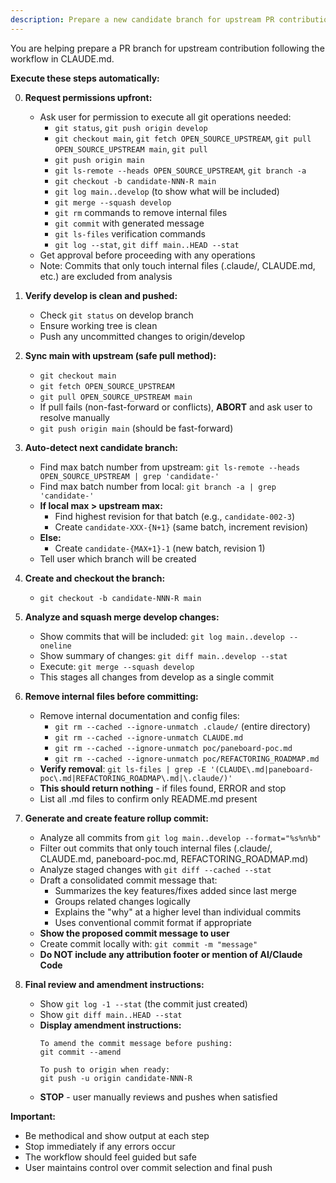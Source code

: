 ```yaml
---
description: Prepare a new candidate branch for upstream PR contribution
---
```


You are helping prepare a PR branch for upstream contribution following the workflow in CLAUDE.md.

**Execute these steps automatically:**

0. **Request permissions upfront:**
   - Ask user for permission to execute all git operations needed:
     - `git status`, `git push origin develop`
     - `git checkout main`, `git fetch OPEN_SOURCE_UPSTREAM`, `git pull OPEN_SOURCE_UPSTREAM main`, `git pull`
     - `git push origin main`
     - `git ls-remote --heads OPEN_SOURCE_UPSTREAM`, `git branch -a`
     - `git checkout -b candidate-NNN-R main`
     - `git log main..develop` (to show what will be included)
     - `git merge --squash develop`
     - `git rm` commands to remove internal files
     - `git commit` with generated message
     - `git ls-files` verification commands
     - `git log --stat`, `git diff main..HEAD --stat`
   - Get approval before proceeding with any operations
   - Note: Commits that only touch internal files (.claude/, CLAUDE.md, etc.) are excluded from analysis

1. **Verify develop is clean and pushed:**
   - Check `git status` on develop branch
   - Ensure working tree is clean
   - Push any uncommitted changes to origin/develop

2. **Sync main with upstream (safe pull method):**
   - `git checkout main`
   - `git fetch OPEN_SOURCE_UPSTREAM`
   - `git pull OPEN_SOURCE_UPSTREAM main`
   - If pull fails (non-fast-forward or conflicts), **ABORT** and ask user to resolve manually
   - `git push origin main` (should be fast-forward)

3. **Auto-detect next candidate branch:**
   - Find max batch number from upstream: `git ls-remote --heads OPEN_SOURCE_UPSTREAM | grep 'candidate-'`
   - Find max batch number from local: `git branch -a | grep 'candidate-'`
   - **If local max > upstream max:**
     - Find highest revision for that batch (e.g., `candidate-002-3`)
     - Create `candidate-XXX-{N+1}` (same batch, increment revision)
   - **Else:**
     - Create `candidate-{MAX+1}-1` (new batch, revision 1)
   - Tell user which branch will be created

4. **Create and checkout the branch:**
   - `git checkout -b candidate-NNN-R main`

5. **Analyze and squash merge develop changes:**
   - Show commits that will be included: `git log main..develop --oneline`
   - Show summary of changes: `git diff main..develop --stat`
   - Execute: `git merge --squash develop`
   - This stages all changes from develop as a single commit

6. **Remove internal files before committing:**
   - Remove internal documentation and config files:
     - `git rm --cached --ignore-unmatch .claude/` (entire directory)
     - `git rm --cached --ignore-unmatch CLAUDE.md`
     - `git rm --cached --ignore-unmatch poc/paneboard-poc.md`
     - `git rm --cached --ignore-unmatch poc/REFACTORING_ROADMAP.md`
   - **Verify removal**: `git ls-files | grep -E '(CLAUDE\.md|paneboard-poc\.md|REFACTORING_ROADMAP\.md|\.claude/)'`
   - **This should return nothing** - if files found, ERROR and stop
   - List all .md files to confirm only README.md present

7. **Generate and create feature rollup commit:**
   - Analyze all commits from `git log main..develop --format="%s%n%b"`
   - Filter out commits that only touch internal files (.claude/, CLAUDE.md, paneboard-poc.md, REFACTORING_ROADMAP.md)
   - Analyze staged changes with `git diff --cached --stat`
   - Draft a consolidated commit message that:
     - Summarizes the key features/fixes added since last merge
     - Groups related changes logically
     - Explains the "why" at a higher level than individual commits
     - Uses conventional commit format if appropriate
   - **Show the proposed commit message to user**
   - Create commit locally with: `git commit -m "message"`
   - **Do NOT include any attribution footer or mention of AI/Claude Code**

8. **Final review and amendment instructions:**
   - Show `git log -1 --stat` (the commit just created)
   - Show `git diff main..HEAD --stat`
   - **Display amendment instructions:**
     ```
     To amend the commit message before pushing:
     git commit --amend

     To push to origin when ready:
     git push -u origin candidate-NNN-R
     ```
   - **STOP** - user manually reviews and pushes when satisfied

**Important:**
- Be methodical and show output at each step
- Stop immediately if any errors occur
- The workflow should feel guided but safe
- User maintains control over commit selection and final push
